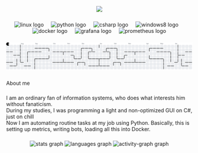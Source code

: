 <div align="center">
  <img height="300" src=".assets/hacker-meme.gif"  />
</div>

###

<div align="center">
  <img src="https://cdn.jsdelivr.net/gh/devicons/devicon/icons/linux/linux-original.svg" height="40" alt="linux logo"  />
  <img width="12" />
  <img src="https://cdn.jsdelivr.net/gh/devicons/devicon/icons/python/python-original.svg" height="40" alt="python logo"  />
  <img width="12" />
  <img src="https://cdn.jsdelivr.net/gh/devicons/devicon/icons/csharp/csharp-original.svg" height="40" alt="csharp logo"  />
  <img width="12" />
  <img src="https://cdn.jsdelivr.net/gh/devicons/devicon/icons/windows8/windows8-original.svg" height="40" alt="windows8 logo"  />
  <img width="12" />
  <img src="https://cdn.jsdelivr.net/gh/devicons/devicon/icons/docker/docker-original.svg" height="40" alt="docker logo"  />
  <img width="12" />
  <img src="https://cdn.jsdelivr.net/gh/devicons/devicon/icons/grafana/grafana-original.svg" height="40" alt="grafana logo"  />
  <img width="12" />
  <img src="https://cdn.jsdelivr.net/gh/devicons/devicon/icons/prometheus/prometheus-original.svg" height="40" alt="prometheus logo"  />
</div>

###

<picture>
  <source media="(prefers-color-scheme: dark)" srcset="https://raw.githubusercontent.com/L1nker2/L1nker2/output/pacman-contribution-graph-dark.svg">
  <source media="(prefers-color-scheme: light)" srcset="https://raw.githubusercontent.com/L1nker2/L1nker2/output/pacman-contribution-graph.svg">
  <img alt="pacman contribution graph" src="https://raw.githubusercontent.com/L1nker2/L1nker2/output/pacman-contribution-graph.svg">
</picture>

###

<p align="left">About me</p>

###

<p align="left">I am an ordinary fan of information systems, who does what interests him without fanaticism.<br>During my studies, I was programming a light and non-optimized GUI on C#, just on chill<br>Now I am automating routine tasks at my job using Python. Basically, this is setting up metrics, writing bots, loading all this into Docker.</p>

###

<div align="center">
  <img src="https://github-readme-stats.vercel.app/api?username=L1nker2&hide_title=false&hide_rank=false&show_icons=true&include_all_commits=true&count_private=true&disable_animations=false&theme=dark&locale=en&hide_border=false&order=1" height="150" alt="stats graph"  />
  <img src="https://github-readme-stats.vercel.app/api/top-langs?username=L1nker2&locale=en&hide_title=false&layout=compact&card_width=320&langs_count=5&theme=dark&hide_border=false&order=2" height="150" alt="languages graph"  />
  <img src="https://github-readme-activity-graph.vercel.app/graph?username=L1nker2&radius=16&theme=dracula&area=true&order=5&hide_border=true&hide_title=true" height="300" alt="activity-graph graph"  />
</div>

###
